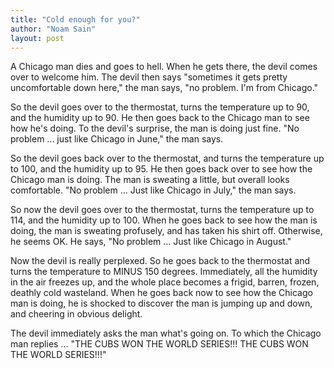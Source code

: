```yaml
---
title: "Cold enough for you?"
author: "Noam Sain"
layout: post
---
```


A Chicago man dies and goes to hell. When he gets there, the devil comes over to welcome him. The devil then says "sometimes it gets pretty uncomfortable down here," the man says, "no problem. I'm from Chicago."

So the devil goes over to the thermostat, turns the temperature up to 90, and the humidity up to 90. He then goes back to the Chicago man to see how he's doing. To the devil's surprise, the man is doing just fine. "No problem ... just like Chicago in June," the man says.

So the devil goes back over to the thermostat, and turns the temperature up to 100, and the humidity up to 95. He then goes back over to see how the Chicago man is doing. The man is sweating a little, but overall looks comfortable. "No problem ... Just like Chicago in July," the man says.

So now the devil goes over to the thermostat, turns the temperature up to 114, and the humidity up to 100. When he goes back to see how the man is doing, the man is sweating profusely, and has taken his shirt off. Otherwise, he seems OK. He says, "No problem ... Just like Chicago in August."

Now the devil is really perplexed. So he goes back to the thermostat and turns the temperature to MINUS 150 degrees. Immediately, all the humidity in the air freezes up, and the whole place becomes a frigid, barren, frozen, deathly cold wasteland. When he goes back now to see how the Chicago man is doing, he is shocked to discover the man is jumping up and down, and cheering in obvious delight.

The devil immediately asks the man what's going on. To which the Chicago man replies ... "THE CUBS WON THE WORLD SERIES!!! THE CUBS WON THE WORLD SERIES!!!"
